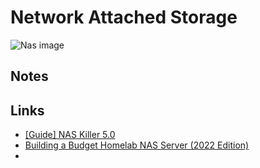 # Network Attached Storage

![Nas image](https://cdn.mos.cms.futurecdn.net/qc9Ua9r8zzxwcvP9G2pYh6-1920-80.jpg.webp)

## Notes

## Links

- [[Guide] NAS Killer 5.0](https://forums.serverbuilds.net/t/guide-nas-killer-5-0/3072)
- [Building a Budget Homelab NAS Server (2022 Edition)](https://mtlynch.io/budget-nas/)
- 